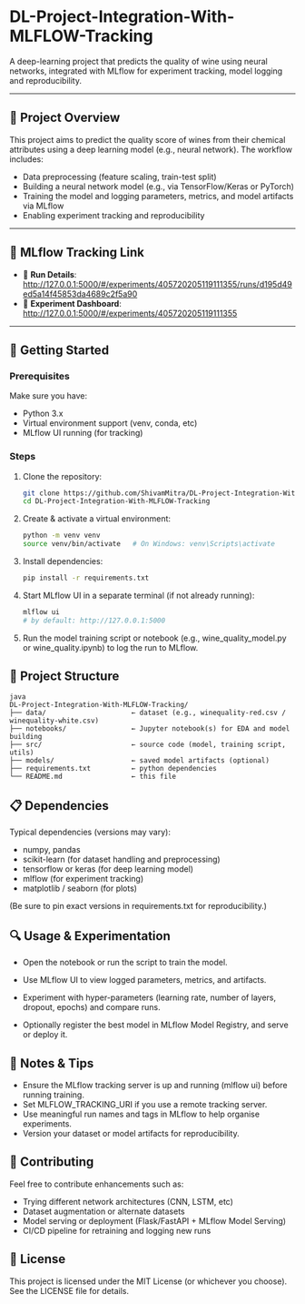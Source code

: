 # DL-Project-Integration-With-MLFLOW-Tracking
A deep-learning project that predicts the quality of wine using neural networks, integrated with MLflow for experiment tracking, model logging and reproducibility.

---

## 📌 Project Overview  
This project aims to predict the quality score of wines from their chemical attributes using a deep learning model (e.g., neural network). The workflow includes:  
- Data preprocessing (feature scaling, train-test split)  
- Building a neural network model (e.g., via TensorFlow/Keras or PyTorch)  
- Training the model and logging parameters, metrics, and model artifacts via MLflow  
- Enabling experiment tracking and reproducibility  

---

## 🎯 MLflow Tracking Link  
- 🏃 **Run Details**: http://127.0.0.1:5000/#/experiments/405720205119111355/runs/d195d49ed5a14f45853da4689c2f5a90  
- 🧪 **Experiment Dashboard**: http://127.0.0.1:5000/#/experiments/405720205119111355  

---

## 🚀 Getting Started  
### Prerequisites  
Make sure you have:  
- Python 3.x  
- Virtual environment support (venv, conda, etc)  
- MLflow UI running (for tracking)  

### Steps  
1. Clone the repository:  
   ```bash
   git clone https://github.com/ShivamMitra/DL-Project-Integration-With-MLFLOW-Tracking.git
   cd DL-Project-Integration-With-MLFLOW-Tracking
2. Create & activate a virtual environment:
   ```bash
   python -m venv venv
   source venv/bin/activate   # On Windows: venv\Scripts\activate
3. Install dependencies:
   ```bash
   pip install -r requirements.txt
4. Start MLflow UI in a separate terminal (if not already running):
   ```bash
   mlflow ui
   # by default: http://127.0.0.1:5000
5. Run the model training script or notebook (e.g., wine_quality_model.py or wine_quality.ipynb) to log the run to MLflow.

## 📂 Project Structure
```
java
DL-Project-Integration-With-MLFLOW-Tracking/
├── data/                     ← dataset (e.g., winequality-red.csv / winequality-white.csv)
├── notebooks/                ← Jupyter notebook(s) for EDA and model building
├── src/                      ← source code (model, training script, utils)
├── models/                   ← saved model artifacts (optional)
├── requirements.txt          ← python dependencies
└── README.md                 ← this file
```
## 📋 Dependencies
Typical dependencies (versions may vary):
- numpy, pandas
- scikit-learn (for dataset handling and preprocessing)
- tensorflow or keras (for deep learning model)
- mlflow (for experiment tracking)
- matplotlib / seaborn (for plots)

(Be sure to pin exact versions in requirements.txt for reproducibility.)

## 🔍 Usage & Experimentation
- Open the notebook or run the script to train the model.

- Use MLflow UI to view logged parameters, metrics, and artifacts.
- Experiment with hyper-parameters (learning rate, number of layers, dropout, epochs) and compare runs.
- Optionally register the best model in MLflow Model Registry, and serve or deploy it.

## 🧩 Notes & Tips
- Ensure the MLflow tracking server is up and running (mlflow ui) before running training.
- Set MLFLOW_TRACKING_URI if you use a remote tracking server.
- Use meaningful run names and tags in MLflow to help organise experiments.
- Version your dataset or model artifacts for reproducibility.

## 🤝 Contributing
Feel free to contribute enhancements such as:
- Trying different network architectures (CNN, LSTM, etc)
- Dataset augmentation or alternate datasets
- Model serving or deployment (Flask/FastAPI + MLflow Model Serving)
- CI/CD pipeline for retraining and logging new runs

## 📄 License
This project is licensed under the MIT License (or whichever you choose). See the LICENSE file for details.
